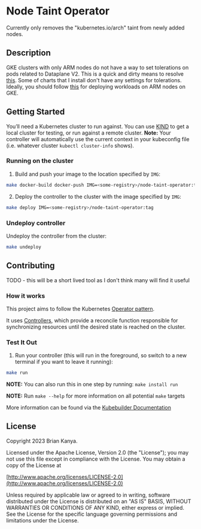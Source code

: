 # Node Taint Operator

Currently only removes the "kubernetes.io/arch" taint from newly added nodes.

## Description

GKE clusters with only ARM nodes do not have a way to set tolerations on pods related to Dataplane V2. This is a quick and dirty means to resolve [this](https://serverfault.com/questions/1141581/gke-arm-based-cluster-starts-in-invalid-state). Some of charts that I install don't have any settings for tolerations. Ideally, you should follow [this](https://cloud.google.com/kubernetes-engine/docs/how-to/prepare-arm-workloads-for-deployment) for deploying workloads on ARM nodes on GKE.

## Getting Started

You’ll need a Kubernetes cluster to run against. You can use [KIND](https://sigs.k8s.io/kind) to get a local cluster for testing, or run against a remote cluster.
**Note:** Your controller will automatically use the current context in your kubeconfig file (i.e. whatever cluster `kubectl cluster-info` shows).

### Running on the cluster

1. Build and push your image to the location specified by `IMG`:

```sh
make docker-build docker-push IMG=<some-registry>/node-taint-operator:tag
```

2. Deploy the controller to the cluster with the image specified by `IMG`:

```sh
make deploy IMG=<some-registry>/node-taint-operator:tag
```

### Undeploy controller

Undeploy the controller from the cluster:

```sh
make undeploy
```

## Contributing

TODO - this will be a short lived tool as I don't think many will find it useful

### How it works

This project aims to follow the Kubernetes [Operator pattern](https://kubernetes.io/docs/concepts/extend-kubernetes/operator/).

It uses [Controllers](https://kubernetes.io/docs/concepts/architecture/controller/),
which provide a reconcile function responsible for synchronizing resources until the desired state is reached on the cluster.

### Test It Out

1. Run your controller (this will run in the foreground, so switch to a new terminal if you want to leave it running):

```sh
make run
```

**NOTE:** You can also run this in one step by running: `make install run`

**NOTE:** Run `make --help` for more information on all potential `make` targets

More information can be found via the [Kubebuilder Documentation](https://book.kubebuilder.io/introduction.html)

## License

Copyright 2023 Brian Kanya.

Licensed under the Apache License, Version 2.0 (the "License");
you may not use this file except in compliance with the License.
You may obtain a copy of the License at

[http://www.apache.org/licenses/LICENSE-2.0](http://www.apache.org/licenses/LICENSE-2.0)

Unless required by applicable law or agreed to in writing, software
distributed under the License is distributed on an "AS IS" BASIS,
WITHOUT WARRANTIES OR CONDITIONS OF ANY KIND, either express or implied.
See the License for the specific language governing permissions and
limitations under the License.
